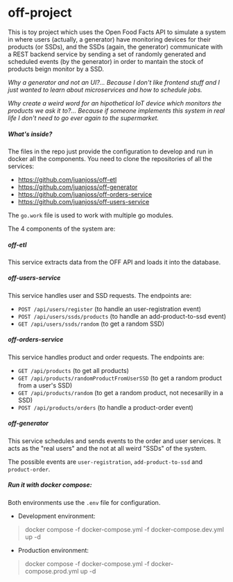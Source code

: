 # off-project

This is toy project which uses the Open Food Facts API to simulate a system in where users (actually, a generator) have monitoring devices for their products (or SSDs), and the SSDs (again, the generator) communicate with a REST backend service by sending a set of randomly generated and scheduled events (by the generator) in order to mantain the stock of products beign monitor by a SSD.

_Why a generator and not an UI?... Because I don't like frontend stuff and I just wanted to learn about microservices and how to schedule jobs._

_Why create a weird word for an hipothetical IoT device which monitors the products we ask it to?... Because if someone implements this system in real life I don't need to go ever again to the supermarket._

##### What's inside?

The files in the repo just provide the configuration to develop and run in docker all the components. You need to clone the repositories of all the services:

- https://github.com/juanjoss/off-etl
- https://github.com/juanjoss/off-generator
- https://github.com/juanjoss/off-orders-service
- https://github.com/juanjoss/off-users-service

The `go.work` file is used to work with multiple go modules.

The 4 components of the system are:

##### off-etl

This service extracts data from the OFF API and loads it into the database.

##### off-users-service

This service handles user and SSD requests. The endpoints are:

- `POST /api/users/register` (to handle an user-registration event)
- `POST /api/users/ssds/products` (to handle an add-product-to-ssd event)
- `GET /api/users/ssds/random` (to get a random SSD)

##### off-orders-service

This service handles product and order requests. The endpoints are:

- `GET /api/products` (to get all products)
- `GET /api/products/randomProductFromUserSSD` (to get a random product from a user's SSD)
- `GET /api/products/random` (to get a random product, not necesarilly in a SSD)
- `POST /api/products/orders` (to handle a product-order event)

##### off-generator

This service schedules and sends events to the order and user services. It acts as the "real users" and the not at all weird "SSDs" of the system.

The possible events are `user-registration`, `add-product-to-ssd` and `product-order`.

##### Run it with docker compose:

Both environments use the `.env` file for configuration.

- Development environment:

> docker compose -f docker-compose.yml -f docker-compose.dev.yml up -d

- Production environment:

> docker compose -f docker-compose.yml -f docker-compose.prod.yml up -d